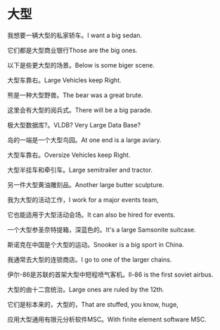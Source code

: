 # 大型

<p><span class="chinese">我想要一辆大型的私家轿车。</span><span class="english">I want a big sedan.</span></p>

<p><span class="chinese">它们都是大型商业银行</span><span class="english">Those are the big ones.</span></p>

<p><span class="chinese">以下是些更大型的场景。</span><span class="english">Below is some biger scene.</span></p>

<p><span class="chinese">大型车靠右。</span><span class="english">Large Vehicles keep Right.</span></p>

<p><span class="chinese">熊是一种大型野兽。</span><span class="english">The bear was a great brute.</span></p>

<p><span class="chinese">这里会有大型的阅兵式。</span><span class="english">There will be a big parade.</span></p>

<p><span class="chinese">极大型数据库?。</span><span class="english">VLDB? Very Large Data Base?</span></p>

<p><span class="chinese">岛的一端是一个大型鸟园。</span><span class="english">At one end is a large aviary.</span></p>

<p><span class="chinese">大型车靠右。</span><span class="english">Oversize Vehicles keep Right.</span></p>

<p><span class="chinese">大型半挂车和牵引车。</span><span class="english">Large semitrailer and tractor.</span></p>

<p><span class="chinese">另一件大型黄油雕刻品。</span><span class="english">Another large butter sculpture.</span></p>

<p><span class="chinese">我为大型的活动工作，</span><span class="english">I work for a major events team,</span></p>

<p><span class="chinese">它也能适用于大型活动会场。</span><span class="english">It can also be hired for events.</span></p>

<p><span class="chinese">一个大型参圣奈特提箱，深蓝色的。</span><span class="english">It's a large Samsonite suitcase.</span></p>

<p><span class="chinese">斯诺克在中国是个大型的运动。</span><span class="english">Snooker is a big sport in China.</span></p>

<p><span class="chinese">我通常去大型的连锁商店。</span><span class="english">I go to one of the larger chains.</span></p>

<p><span class="chinese">伊尔-86是苏联的首架大型中短程喷气客机。</span><span class="english">Il-86 is the first soviet airbus.</span></p>

<p><span class="chinese">大型的由十二宫统治。</span><span class="english">Large ones are ruled by the 12th.</span></p>

<p><span class="chinese">它们是标本来的，大型的，</span><span class="english">That are stuffed, you know, huge,</span></p>

<p><span class="chinese">应用大型通用有限元分析软件MSC。</span><span class="english">With finite element software MSC.</span></p>

